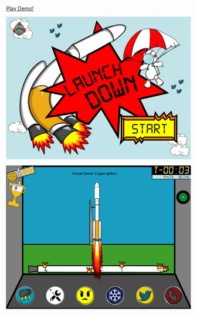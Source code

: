 [Play Demo!](http://mdupont.com/Launch-Down/)

![Screenshot](https://github.com/flyinactor91/Launch-Down/blob/master/art/sprites/title.png)

![Screenshot](https://github.com/flyinactor91/Launch-Down/blob/master/art/liftoff.png)
